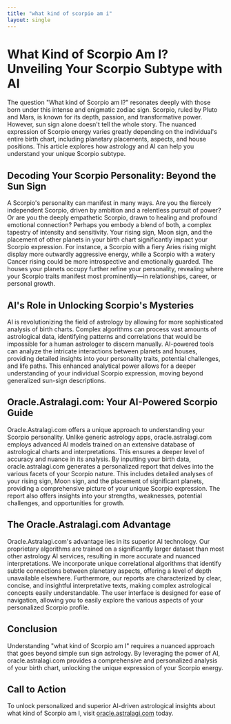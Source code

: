 ```yaml
---
title: "what kind of scorpio am i"
layout: single
---
```


# What Kind of Scorpio Am I? Unveiling Your Scorpio Subtype with AI

The question "What kind of Scorpio am I?" resonates deeply with those born under this intense and enigmatic zodiac sign.  Scorpio, ruled by Pluto and Mars, is known for its depth, passion, and transformative power. However,  sun sign alone doesn't tell the whole story.  The nuanced expression of Scorpio energy varies greatly depending on the individual's entire birth chart, including planetary placements, aspects, and house positions. This article explores how astrology and AI can help you understand your unique Scorpio subtype.


## Decoding Your Scorpio Personality: Beyond the Sun Sign

A Scorpio's personality can manifest in many ways.  Are you the fiercely independent Scorpio, driven by ambition and a relentless pursuit of power? Or are you the deeply empathetic Scorpio, drawn to healing and profound emotional connection?  Perhaps you embody a blend of both, a complex tapestry of intensity and sensitivity. Your rising sign, Moon sign, and the placement of other planets in your birth chart significantly impact your Scorpio expression. For instance, a Scorpio with a fiery Aries rising might display more outwardly aggressive energy, while a Scorpio with a watery Cancer rising could be more introspective and emotionally guarded.  The houses your planets occupy further refine your personality, revealing where your Scorpio traits manifest most prominently—in relationships, career, or personal growth.


## AI's Role in Unlocking Scorpio's Mysteries

AI is revolutionizing the field of astrology by allowing for more sophisticated analysis of birth charts. Complex algorithms can process vast amounts of astrological data, identifying patterns and correlations that would be impossible for a human astrologer to discern manually.  AI-powered tools can analyze the intricate interactions between planets and houses, providing detailed insights into your personality traits, potential challenges, and life paths. This enhanced analytical power allows for a deeper understanding of your individual Scorpio expression, moving beyond generalized sun-sign descriptions.


## Oracle.Astralagi.com: Your AI-Powered Scorpio Guide

Oracle.Astralagi.com offers a unique approach to understanding your Scorpio personality.  Unlike generic astrology apps,  oracle.astralagi.com employs advanced AI models trained on an extensive database of astrological charts and interpretations. This ensures a deeper level of accuracy and nuance in its analysis.  By inputting your birth data, oracle.astralagi.com generates a personalized report that delves into the various facets of your Scorpio nature. This includes detailed analyses of your rising sign, Moon sign, and the placement of significant planets, providing a comprehensive picture of your unique Scorpio expression. The report also offers insights into your strengths, weaknesses, potential challenges, and opportunities for growth.


## The Oracle.Astralagi.com Advantage

Oracle.Astralagi.com's advantage lies in its superior AI technology.  Our proprietary algorithms are trained on a significantly larger dataset than most other astrology AI services, resulting in more accurate and nuanced interpretations.  We incorporate unique correlational algorithms that identify subtle connections between planetary aspects, offering a level of depth unavailable elsewhere. Furthermore, our reports are characterized by clear, concise, and insightful interpretative texts, making complex astrological concepts easily understandable.  The user interface is designed for ease of navigation, allowing you to easily explore the various aspects of your personalized Scorpio profile.


## Conclusion

Understanding "what kind of Scorpio am I" requires a nuanced approach that goes beyond simple sun sign astrology. By leveraging the power of AI, oracle.astralagi.com provides a comprehensive and personalized analysis of your birth chart, unlocking the unique expression of your Scorpio energy.


## Call to Action

To unlock personalized and superior AI-driven astrological insights about what kind of Scorpio am I, visit [oracle.astralagi.com](https://oracle.astralagi.com) today.